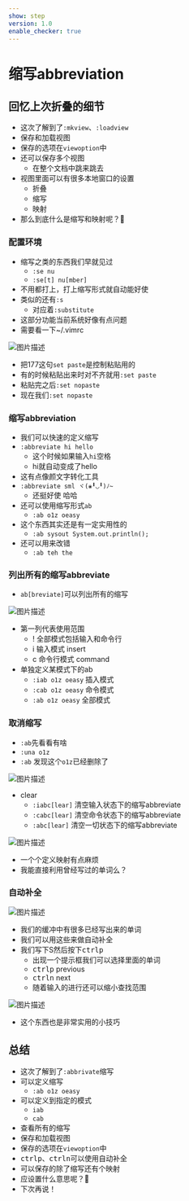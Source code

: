 ```yaml
---
show: step
version: 1.0
enable_checker: true
---
```


# 缩写abbreviation

## 回忆上次折叠的细节

- 这次了解到了`:mkview`、`:loadview`
- 保存和加载视图
- 保存的选项在`viewoption`中
- 还可以保存多个视图
	- 在整个文档中跳来跳去
- 视图里面可以有很多本地窗口的设置
	- 折叠
	- 缩写
	- 映射
- 那么到底什么是缩写和映射呢？🤔

### 配置环境
- 缩写之类的东西我们早就见过
	- `:se nu`
	- `:se[t] nu[mber]`
- 不用都打上，打上缩写形式就自动能好使
- 类似的还有`:s`
	- 对应着`:substitute`
- 这部分功能当前系统好像有点问题
- 需要看一下~/.vimrc

![图片描述](https://doc.shiyanlou.com/courses/uid1190679-20210724-1627118976197)
- 把177这句`set paste`是控制粘贴用的
- 有的时候粘贴出来时对不齐就用`:set paste`
- 粘贴完之后`:set nopaste`
- 现在我们`:set nopaste`

### 缩写abbreviation
- 我们可以快速的定义缩写
- `:abbreviate hi hello` 
	- 这个时候如果输入`hi`<kbd>空格</kbd>
	- hi就自动变成了hello
- 这有点像颜文字转化工具
- `:abbreviate sml ヾ(❀╹◡╹)ﾉ~`
	- 还挺好使 哈哈
- 还可以使用缩写形式`ab`
	- `:ab o1z oeasy`
- 这个东西其实还是有一定实用性的
	- `:ab sysout System.out.println();`
- 还可以用来改错
	- `:ab teh the`


### 列出所有的缩写abbreviate
- `ab[breviate]`可以列出所有的缩写

![图片描述](https://doc.shiyanlou.com/courses/uid1190679-20210724-1627115680457)

- 第一列代表使用范围
	- ! 全部模式包括输入和命令行
	- i 输入模式 insert
	- c 命令行模式 command
- 单独定义某模式下的ab
	- `:iab o1z oeasy` 插入模式
	- `:cab o1z oeasy` 命令模式
	- `:ab o1z oeasy` 全部模式
	
### 取消缩写

- `:ab`先看看有啥
- `:una o1z`
- `:ab` 发现这个`o1z`已经删除了

![图片描述](https://doc.shiyanlou.com/courses/uid1190679-20210724-1627117290994)

- clear
	- `:iabc[lear]` 清空输入状态下的缩写abbreviate
	- `:cabc[lear]` 清空命令状态下的缩写abbreviate
	- `:abc[lear]` 清空一切状态下的缩写abbreviate

![图片描述](https://doc.shiyanlou.com/courses/uid1190679-20210724-1627117122470)

- 一个个定义映射有点麻烦
- 我能直接利用曾经写过的单词么？

### 自动补全

![图片描述](https://doc.shiyanlou.com/courses/uid1190679-20210725-1627174405321)

- 我们的缓冲中有很多已经写出来的单词
- 我们可以用这些来做自动补全
- 我们写下S然后按下<kbd>ctrl</kbd><kbd>p</kbd>
	- 出现一个提示框我们可以选择里面的单词
	- <kbd>ctrl</kbd><kbd>p</kbd> previous
	- <kbd>ctrl</kbd><kbd>n</kbd> next
	- 随着输入的进行还可以缩小查找范围

![图片描述](https://doc.shiyanlou.com/courses/uid1190679-20210725-1627174613432)

- 这个东西也是非常实用的小技巧 

## 总结

- 这次了解到了`:abbrivate`缩写
- 可以定义缩写
	- `:ab o1z oeasy`
- 可以定义到指定的模式
	- `iab`
	- `cab`
- 查看所有的缩写
- 保存和加载视图
- 保存的选项在`viewoption`中
- <kbd>ctrl</kbd><kbd>p</kbd>、<kbd>ctrl</kbd><kbd>n</kbd>可以使用自动补全
- 可以保存的除了缩写还有个映射
- 应设置什么意思呢？🤔
- 下次再说！





